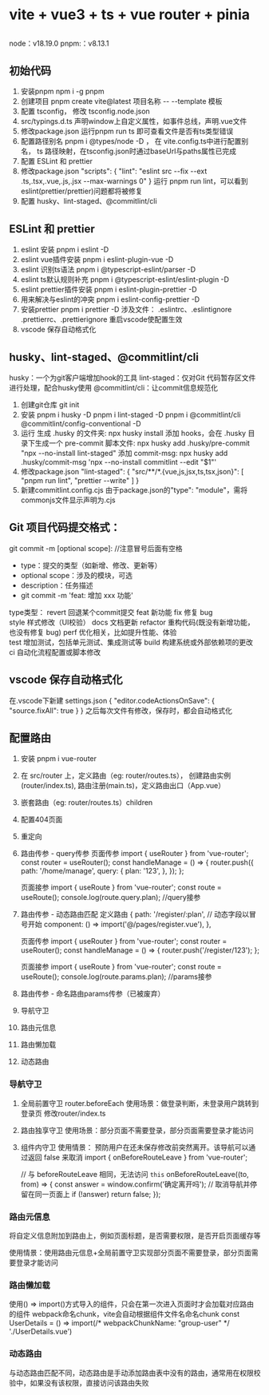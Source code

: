 # vite + vue3 + ts + vue router + pinia 

## 
node：v18.19.0
pnpm:：v8.13.1

## 初始代码
1. 安装pnpm npm i -g pnpm
2. 创建项目 pnpm create vite@latest 项目名称 -- --template 模板
3. 配置 tsconfig， 修改 tsconfig.node.json
4. src/typings.d.ts 声明window上自定义属性，如事件总线，声明.vue文件
5. 修改package.json 运行pnpm run ts 即可查看文件是否有ts类型错误
6. 配置路径别名 pnpm i @types/node -D ， 在 vite.config.ts中进行配置别名， ts 路径映射，在tsconfig.json时通过baseUrl与paths属性已完成
7. 配置 ESLint 和 prettier
8. 修改package.json
    "scripts": {
        "lint": "eslint src --fix --ext .ts,.tsx,.vue,.js,.jsx --max-warnings 0"
    }
    运行 pnpm run lint，可以看到eslint(prettier/prettier)问题都将被修复
9. 配置 husky、lint-staged、@commitlint/cli


## ESLint 和 prettier
1. eslint 安装 pnpm i eslint -D
2. eslint vue插件安装 pnpm i eslint-plugin-vue -D
3. eslint 识别ts语法 pnpm i @typescript-eslint/parser -D
4. eslint ts默认规则补充 pnpm i @typescript-eslint/eslint-plugin -D
5. eslint prettier插件安装 pnpm i eslint-plugin-prettier -D
6. 用来解决与eslint的冲突 pnpm i eslint-config-prettier -D 
7. 安装prettier pnpm i prettier -D
涉及文件：
.eslintrc、.eslintignore
.prettierrc、.prettierignore
重启vscode使配置生效
8. vscode 保存自动格式化

## husky、lint-staged、@commitlint/cli
husky：一个为git客户端增加hook的工具
lint-staged：仅对Git 代码暂存区文件进行处理，配合husky使用
@commitlint/cli：让commit信息规范化
1. 创建git仓库 git init
2. 安装
    pnpm i husky -D 
    pnpm i lint-staged -D
    pnpm i @commitlint/cli @commitlint/config-conventional -D
3. 运行
    生成 .husky 的文件夹: npx husky install
    添加 hooks，会在 .husky 目录下生成一个 pre-commit 脚本文件: npx husky add .husky/pre-commit "npx --no-install lint-staged"
    添加 commit-msg: npx husky add .husky/commit-msg 'npx --no-install commitlint --edit "$1"'
4. 修改package.json
    "lint-staged": {
        "src/**/*.{vue,js,jsx,ts,tsx,json}": [
        "pnpm run lint",
        "prettier --write"
        ]
    }
5. 新建commitlint.config.cjs
由于package.json的"type": "module"，需将commonjs文件显示声明为.cjs

## Git 项目代码提交格式：
git commit -m <type>[optional scope]: <description> //注意冒号后面有空格
- type：提交的类型（如新增、修改、更新等）
- optional scope：涉及的模块，可选
- description：任务描述
- git commit -m 'feat: 增加 xxx 功能'

type类型：
revert 	 回退某个commit提交 
feat	 新功能
fix	     修复 bug   
style	 样式修改（UI校验）
docs   	 文档更新 
refactor 重构代码(既没有新增功能，也没有修复 bug)
perf	 优化相关，比如提升性能、体验     
test 	 增加测试，包括单元测试、集成测试等
build  	 构建系统或外部依赖项的更改  
ci  	 自动化流程配置或脚本修改

## vscode 保存自动格式化
在.vscode下新建 settings.json
{
  "editor.codeActionsOnSave": {
    "source.fixAll": true
  }
}
之后每次文件有修改，保存时，都会自动格式化

## 配置路由
1. 安装 pnpm i vue-router
2. 在 src/router 上，定义路由（eg: router/routes.ts）， 创建路由实例(router/index.ts), 路由注册(main.ts)，定义路由出口（App.vue）
3. 嵌套路由（eg: router/routes.ts）children
4. 配置404页面
5. 重定向
6. 路由传参 - query传参
    页面传参
    import { useRouter } from 'vue-router';
    const router = useRouter();
    const handleManage = () => {
        router.push({
            path: '/home/manage',
            query: {
                plan: '123',
            },
        });
    };
    
    页面接参
    import { useRoute } from 'vue-router';
    const route = useRoute();
    console.log(route.query.plan); //query接参 

7. 路由传参 - 动态路由匹配
    定义路由
    {
        path: '/register/:plan', // 动态字段以冒号开始
        component: () => import('@/pages/register.vue'),
    },

    页面传参
    import { useRouter } from 'vue-router';
    const router = useRouter();
    const handleManage = () => {
    router.push('/register/123');
    };

    页面接参
    import { useRoute } from 'vue-router';
    const route = useRoute();
    console.log(route.params.plan); //params接参

8. 路由传参 - 命名路由params传参（已被废弃）
9. 导航守卫
10. 路由元信息
11. 路由懒加载
12. 动态路由

### 导航守卫
1. 全局前置守卫 router.beforeEach
    使用场景：做登录判断，未登录用户跳转到登录页
    修改router/index.ts

2. 路由独享守卫
    使用场景：部分页面不需要登录，部分页面需要登录才能访问

3. 组件内守卫
    使用情景： 预防用户在还未保存修改前突然离开。该导航可以通过返回 false 来取消
    import { onBeforeRouteLeave } from 'vue-router';

    // 与 beforeRouteLeave 相同，无法访问 `this`
    onBeforeRouteLeave((to, from) => {
    const answer = window.confirm('确定离开吗');
    // 取消导航并停留在同一页面上
    if (!answer) return false;
    });
### 路由元信息
将自定义信息附加到路由上，例如页面标题，是否需要权限，是否开启页面缓存等

使用情景：使用路由元信息+全局前置守卫实现部分页面不需要登录，部分页面需要登录才能访问

### 路由懒加载
使用() => import()方式导入的组件，只会在第一次进入页面时才会加载对应路由的组件
webpack命名chunk，vite会自动根据组件文件名命名chunk
const UserDetails = () => import(/* webpackChunkName: "group-user" */ './UserDetails.vue')

### 动态路由
与动态路由匹配不同，动态路由是手动添加路由表中没有的路由，通常用在权限校验中，如果没有该权限，直接访问该路由失败